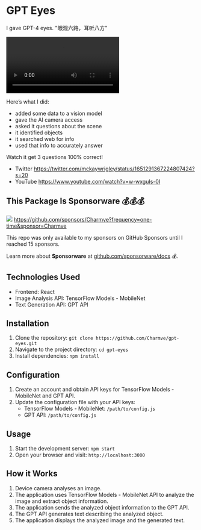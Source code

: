 # GPT Eyes

I gave GPT-4 eyes. "眼观六路，耳听八方"

<video src="https://github.com/Charmve/gpt-eyes/raw/main/src/ssstwitter.com_1693805997510.mp4" controls="controls" style="max-width: 730px;"></video>

Here’s what I did:
- added some data to a vision model
- gave the AI camera access
- asked it questions about the scene
- it identified objects
- it searched web for info
- used that info to accurately answer

Watch it get 3 questions 100% correct!

- Twitter https://twitter.com/mckaywrigley/status/1651291367224807424?s=20
- YouTube https://www.youtube.com/watch?v=w-wxguIs-0I

## This Package Is Sponsorware 💰💰💰

[![](https://img.shields.io/static/v1?label=Sponsor&message=%E2%9D%A4&logo=GitHub&color=%23fe8e86)](https://github.com/sponsors/Charmve?frequency=one-time&sponsor=Charmve) https://github.com/sponsors/Charmve?frequency=one-time&sponsor=Charmve

This repo was only available to my sponsors on GitHub Sponsors until I reached 15 sponsors.

Learn more about **Sponsorware** at [github.com/sponsorware/docs](https://github.com/sponsorware/docs) 💰.

## Technologies Used

- Frontend: React
- Image Analysis API: TensorFlow Models - MobileNet
- Text Generation API: GPT API

## Installation

1. Clone the repository: `git clone https://github.com/Charmve/gpt-eyes.git`
2. Navigate to the project directory: `cd gpt-eyes`
3. Install dependencies: `npm install`

## Configuration

1. Create an account and obtain API keys for TensorFlow Models - MobileNet and GPT API.
2. Update the configuration file with your API keys:
   - TensorFlow Models - MobileNet: `/path/to/config.js`
   - GPT API: `/path/to/config.js`

## Usage

1. Start the development server: `npm start`
2. Open your browser and visit: `http://localhost:3000`

## How it Works

1. Device camera analyses an image.
2. The application uses TensorFlow Models - MobileNet API to analyze the image and extract object information.
3. The application sends the analyzed object information to the GPT API.
4. The GPT API generates text describing the analyzed object.
5. The application displays the analyzed image and the generated text.
